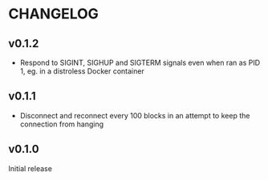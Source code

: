# CHANGELOG

## v0.1.2

- Respond to SIGINT, SIGHUP and SIGTERM signals even when ran as PID 1, eg. in a distroless Docker container

## v0.1.1

- Disconnect and reconnect every 100 blocks in an attempt to keep the connection from hanging

## v0.1.0

Initial release
